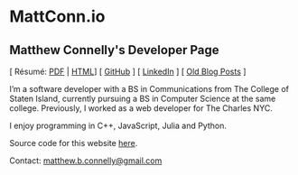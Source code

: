 # MattConn.io
## Matthew Connelly's Developer Page


[ Résumé: [PDF](storage/resume-2018.pdf) | [HTML](storage/resume-2018.html)] [ [GitHub](https://github.com/mattConn/) ] [ [LinkedIn](https://www.linkedin.com/in/matconn/) ] [ [Old Blog Posts](https://github.com/mattConn/mattconn.github.io/tree/master/old-blog-posts) ]


I’m a software developer with a BS in Communications from The College of Staten Island, currently pursuing a BS in Computer Science at the same college. Previously, I worked as a web developer for The Charles NYC.

I enjoy programming in C++, JavaScript, Julia and Python.

Source code for this website <a href="https://github.com/mattConn/mattconn.github.io">here</a>.

Contact: <a href="mailto:matthew.b.connelly@gmail.com">matthew.b.connelly@gmail.com</a>
